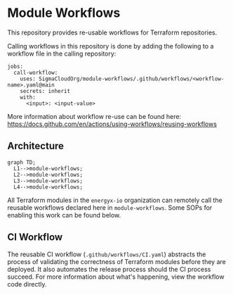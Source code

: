 # Module Workflows
This repository provides re-usable workflows for Terraform repositories.

Calling workflows in this repository is done by adding the following to a workflow file in the calling repository:
```
jobs:
  call-workflow:
    uses: SigmaCloudOrg/module-workflows/.github/workflows/<workflow-name>.yaml@main
    secrets: inherit
    with:
      <input>: <input-value>
```

More information about workflow re-use can be found here: https://docs.github.com/en/actions/using-workflows/reusing-workflows

## Architecture
```mermaid
graph TD;
  L1-->module-workflows;
  L2-->module-workflows;
  L3-->module-workflows;
  L4-->module-workflows;
```

All Terraform modules in the `energyx-io` organization can remotely call the reusable workflows declared here in `module-workflows`. Some SOPs for enabling this work can be found below.


## CI Workflow
The reusable CI workflow (`.github/workflows/CI.yaml`) abstracts the process of validating the correctness of Terraform modules before they are deployed. It also automates the release process should the CI process succeed. For more information about what's happening, view the workflow code directly.
